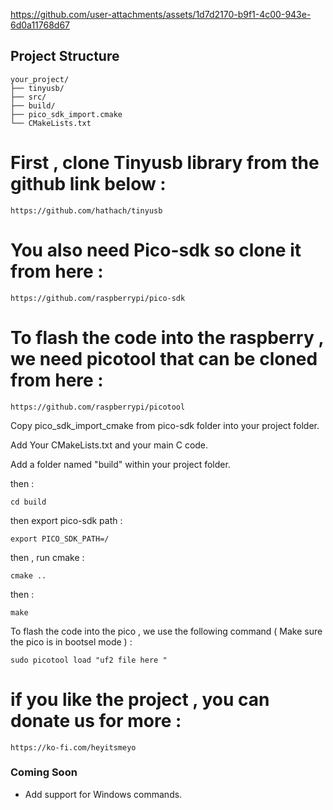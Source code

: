 

https://github.com/user-attachments/assets/1d7d2170-b9f1-4c00-943e-6d0a11768d67

## Project Structure

```
your_project/
├── tinyusb/
├── src/
├── build/
├── pico_sdk_import.cmake
└── CMakeLists.txt
```

#  First , clone Tinyusb library  from the github link below : 

    https://github.com/hathach/tinyusb

# You also need Pico-sdk so  clone it from here : 

    https://github.com/raspberrypi/pico-sdk

# To flash the code into the raspberry , we need picotool that can be cloned from here : 

    https://github.com/raspberrypi/picotool


Copy pico_sdk_import_cmake from pico-sdk folder into your project folder.

Add Your CMakeLists.txt and your main C code. 

Add a folder named "build" within your project folder. 

then : 

    cd build 

then export pico-sdk path : 

    export PICO_SDK_PATH=/

then , run cmake : 

    cmake ..

then : 

    make 

To flash the code into the pico , we use the following command ( Make sure the pico is in bootsel mode ) : 

    sudo picotool load "uf2 file here " 



# if you like the project , you can donate us for more : 

    https://ko-fi.com/heyitsmeyo



### Coming Soon
- Add support for Windows commands.












